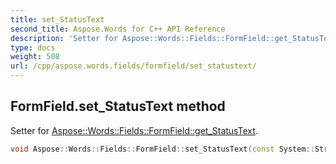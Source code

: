 ```yaml
---
title: set_StatusText
second_title: Aspose.Words for C++ API Reference
description: 'Setter for Aspose::Words::Fields::FormField::get_StatusText.'
type: docs
weight: 508
url: /cpp/aspose.words.fields/formfield/set_statustext/
---
```

## FormField.set_StatusText method


Setter for [Aspose::Words::Fields::FormField::get_StatusText](../get_statustext/).

```cpp
void Aspose::Words::Fields::FormField::set_StatusText(const System::String &value)
```

